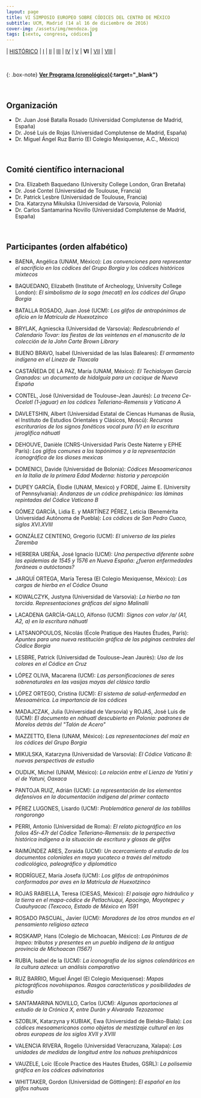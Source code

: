 ```yaml
---
layout: page
title: VI SIMPOSIO EUROPEO SOBRE CÓDICES DEL CENTRO DE MÉXICO
subtitle: UCM, Madrid (14 al 16 de diciembre de 2016)
cover-img: /assets/img/mendoza.jpg
tags: [sexto, congreso, códices]
---
```


| [HISTÓRICO](/congresos/codices/historico) | [I](/congresos/codices/i) | [II](/congresos/codices/ii) | [III](/congresos/codices/iii) | [IV](/congresos/codices/iv) | [V](/congresos/codices/v) | **VI** | [VII](/congresos/codices/vii) | [VIII](/congresos/codices/viii) |

<br/>

{: .box-note}
**[Ver Programa (cronológico)](/congresos/codices/vi/docs/VI-Simposio-2016.pdf){:target="_blank"}**

<br/>

## Organización  

 - Dr. Juan José Batalla Rosado (Universidad Complutense de Madrid, España)
 - Dr. José Luis de Rojas (Universidad Complutense de Madrid, España)
 - Dr. Miguel Ángel Ruz Barrio (El Colegio Mexiquense, A.C., México)

<br/>

## Comité científico internacional  

- Dra. Elizabeth Baquedano (University College London, Gran Bretaña)
- Dr. José Contel (Universidad de Toulouse, Francia)
- Dr. Patrick Lesbre (Universidad de Toulouse, Francia)
- Dra. Katarzyna Mikulska (Universidad de Varsovia, Polonia)
- Dr. Carlos Santamarina Novillo (Universidad Complutense de Madrid, España)

<br/>

## Participantes (orden alfabético)  

- BAENA, Angélica (UNAM, México): *Las convenciones para representar el sacrificio en los códices del Grupo Borgia y los códices históricos mixtecos*

- BAQUEDANO, Elizabeth (Institute of Archeology, University College London): *El simbolismo de la soga (mecatl) en los códices del Grupo Borgia*

- BATALLA ROSADO, Juan José (UCM): *Los glifos de antropónimos de oficio en la Matrícula de Huexotzinco*

- BRYLAK, Agniescka (Universidad de Varsovia): *Redescubriendo el Calendario Tovar: las fiestas de las veintenas en el manuscrito de la colección de la John Carte Brown Library*

- BUENO BRAVO, Isabel (Universidad de las Islas Baleares): *El armamento indígena en el Linezo de Tlaxcala*

- CASTAÑEDA DE LA PAZ, María (UNAM, México): *El Techialoyan García Granados: un documento de hidalguía para un cacique de Nueva España*

- CONTEL, José (Universidad de Toulouse-Jean Jaurés): *La trecena Ce-Ocelotl (1-jaguar) en los códices Telleriano-Remensis y Vaticano A*

- DAVLETSHIN, Albert (Universidad Estatal de Ciencas Humanas de Rusia, el Instituto de Estudios Orientales y Clásicos, Moscú): *Recursos escriturarios de los signos fonéticos vocal pura (V) en la escritura jeroglífica náhuatl*

- DEHOUVE, Danièle (CNRS-Universidad París Oeste Naterre y EPHE París): *Los glifos comunes a los topónimos y a la representación iconográfica de los dioses mexicas*

- DOMENICI, Davide (Universidad de Bolonia): *Códices Mesoamericanos en la Italia de la primera Edad Moderna: historia y percepción*

- DUPEY GARCÍA, Élodie (UNAM, Mexico) y FORDE, Jaime E. (University of Pennsylvania): *Andanzas de un códice prehispánico: las láminas repintadas del Códice Vaticano B*

- GÓMEZ GARCÍA, Lidia E. y MARTÍNEZ PÉREZ, Leticia (Benemérita Universidad Autónoma de Puebla): *Los códices de San Pedro Cuaco, siglos XVI.XVIII*

- GONZÁLEZ CENTENO, Gregorio (UCM): *El universo de las pieles Zaremba*

- HERRERA UREÑA, José Ignacio (UCM): *Una perspectiva diferente sobre las epidemias de 1545 y 1576 en Nueva España: ¿fueron enfermedades foráneas o autóctonas?*

- JARQUÍ ORTEGA, María Teresa (El Colegio Mexiquense, México): *Las cargas de hierba en el Códice Osuna*

- KOWALCZYK, Justyna (Universidad de Varsovia): *La hierba no tan torcida. Representaciones gráficas del signo Malinalli*

- LACADENA GARCÍA-GALLO, Alfonso (UCM): *Signos con valor /a/ (A1, A2, a) en la escritura náhuatl*

- LATSANOPOULOS, Nicolás (École Pratique des Hautes Études, París): *Apuntes para una nueva restitución gráfica de las páginas centrales del Códice Borgia*

- LESBRE, Patrick (Universidad de Toulouse-Jean Jaurès): *Uso de los colores en el Códice en Cruz*

- LÓPEZ OLIVA, Macarena (UCM): *Las personificaciones de seres sobrenaturales en las vasijas mayas del clásico tardío*

- LÓPEZ ORTEGO, Cristina (UCM): *El sistema de salud-enfermedad en Mesoamérica. La importancia de los códices*

- MADAJCZAK, Julia (Universidad de Varsovia) y ROJAS, José Luis de (UCM): *El documento en náhuatl descubierto en Polonia: padrones de Morelos detrás del "Talón de Acero"*

- MAZZETTO, Elena (UNAM, México): *Las representaciones del maíz en los códices del Grupo Borgia*

- MIKULSKA, Katarzyna (Universidad de Varsovia): *El Códice Vaticano B: nuevas perspectivas de estudio*

- OUDIJK, Michel (UNAM, México): *La relación entre el Lienzo de Yatini y el de Yatuni, Oaxaca*

- PANTOJA RUIZ, Adrián (UCM): *La representación de los elementos defensivos en la documentación indígena del primer contacto*

- PÉREZ LUGONES, Lisardo (UCM): *Problemática general de las tablillas rongorongo*

- PERRI, Antonio (Universidad de Roma): *El relato pictográfico en los folios 45r-47r del Códice Telleriano-Remensis: de la perspectiva histórica indígena a la situación de escritura y glosas de glifos*

- RAIMÚNDEZ ARES, Zoraida (UCM): *Un acercamiento al estudio de los documentos coloniales en maya yucateco a través del método codicológico, paleográfico y diplomático*

- RODRÍGUEZ, María Josefa (UCM): *Los glifos de antropónimos conformados por aves en la Matrícula de Huexotzinco*

- ROJAS RABIELLA, Teresa (CIESAS, México): *El paisaje agro hidráulico y la tierra en el mapa-códice de Petlachiuqui, Apocingo, Moyotepec y Cuauhyacac (Texcoco, Estado de México en 1591*

- ROSADO PASCUAL, Javier (UCM): *Moradores de los otros mundos en el pensamiento religioso azteca*

- ROSKAMP, Hans (Colegio de Michoacan, México): *Las Pinturas de de Irapeo: tributos y presentes en un pueblo indígena de la antigua provincia de Michoacan (1567)*

- RUBIA, Isabel de la (UCM): *La iconografía de los signos calendáricos en la cultura azteca: un análisis comparativo*

- RUZ BARRIO, Miguel Ángel (El Colegio Mexiquense): *Mapas pictográficos novohispanos. Rasgos característicos y posibilidades de estudio*

- SANTAMARINA NOVILLO, Carlos (UCM): *Algunas aportaciones al estudio de la Crónica X, entre Durán y Alvarado Tezozomoc*

- SZOBLIK, Katarzyna y KUBIAK, Ewa (Universidad de Bielsko-Biala): *Los códices mesoamericanos como objetos de mestizaje cultural en las obras europeas de los siglos XVII y XVIII*

- VALENCIA RIVERA, Rogelio (Universidad Veracruzana, Xalapa): *Las unidades de medidas de longitud entre los nahuas prehispánicos*

- VAUZELE, Loïc (Ecole Practice des Hautes Etudes, GSRL): *La polisemia gráfica en los códices adivinatorios*

- WHITTAKER, Gordon (Universidad de Göttingen): *El español en los glifos nahuas*
